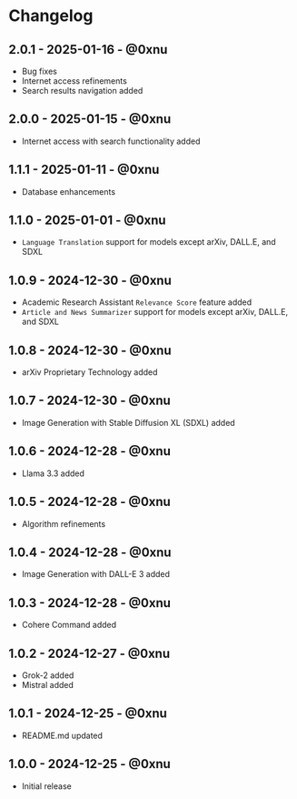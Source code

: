 # Changelog

## 2.0.1 - 2025-01-16 - @0xnu
* Bug fixes
* Internet access refinements
* Search results navigation added

## 2.0.0 - 2025-01-15 - @0xnu
* Internet access with search functionality added

## 1.1.1 - 2025-01-11 - @0xnu
* Database enhancements

## 1.1.0 - 2025-01-01 - @0xnu
* `Language Translation` support for models except arXiv, DALL.E, and SDXL

## 1.0.9 - 2024-12-30 - @0xnu
* Academic Research Assistant `Relevance Score` feature added
* `Article and News Summarizer` support for models except arXiv, DALL.E, and SDXL

## 1.0.8 - 2024-12-30 - @0xnu
* arXiv Proprietary Technology added

## 1.0.7 - 2024-12-30 - @0xnu
* Image Generation with Stable Diffusion XL (SDXL) added

## 1.0.6 - 2024-12-28 - @0xnu
* Llama 3.3 added

## 1.0.5 - 2024-12-28 - @0xnu
* Algorithm refinements

## 1.0.4 - 2024-12-28 - @0xnu
* Image Generation with DALL-E 3 added

## 1.0.3 - 2024-12-28 - @0xnu
* Cohere Command added

## 1.0.2 - 2024-12-27 - @0xnu
* Grok-2 added
* Mistral added

## 1.0.1 - 2024-12-25 - @0xnu
* README.md updated

## 1.0.0 - 2024-12-25 - @0xnu
* Initial release